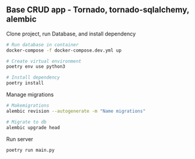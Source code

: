 ## Base CRUD app - Tornado, tornado-sqlalchemy, alembic

Clone project, run Database, and install dependency
```bash
# Run database in container
docker-compose -f docker-compose.dev.yml up

# Create virtual environment
poetry env use python3

# Install dependency
poetry install
```

Manage migrations
```bash
# Makemigrations
alembic revision --autogenerate -m "Name migrations"

# Migrate to db
alembic upgrade head
```

Run server
```bash
poetry run main.py
```